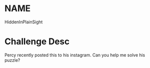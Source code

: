 # NAME
HiddenInPlainSight
# Challenge Desc
Percy recently posted this to his instagram.
Can you help me solve his puzzle?
